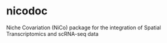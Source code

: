 # nicodoc
Niche Covariation (NiCo) package for the integration of Spatial Transcriptomics and scRNA-seq data 
